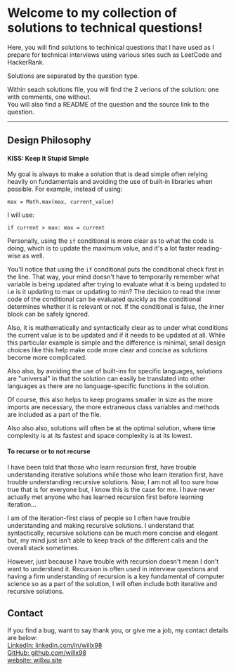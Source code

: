 # Welcome to my collection of solutions to technical questions!
Here, you will find solutions to techinical questions that I have used as I prepare for technical interviews using various sites such as LeetCode and HackerRank.

Solutions are separated by the question type.  

Within seach solutions file, you will find the 2 verions of the solution: one with comments, one without.  
You will also find a README of the question and the source link to the question.  

---

## Design Philosophy
#### KISS: Keep It Stupid Simple
My goal is always to make a solution that is dead simple often relying heavily on fundamentals and avoiding the use of built-in libraries when possible. For example, instead of using:
```
max = Math.max(max, current_value)
```  
I will use:  
```
if current > max: max = current
```

Personally, using the `if` conditional is more clear as to what the code is doing, which is to update the maximum value, and it's a lot faster reading-wise as well.  

You'll notice that using the `if` conditional puts the conditional check first in the line. That way, your mind doesn't have to temporarily remember what variable is being updated after trying to evaluate what it is being updated to i.e is it updating to max or updating to min? The decision to read the inner code of the conditional can be evaluated quickly as the conditional determines whether it is relevant or not. If the conditional is false, the inner block can be safely ignored.

Also, it is mathematically and syntactically clear as to under what conditions the current value is to be updated and if it needs to be updated at all. While this particular example is simple and the difference is minimal, small design choices like this help make code more clear and concise as solutions become more complicated.

Also also, by avoiding the use of built-ins for specific languages, solutions are "universal" in that the solution can easily be translated into other languages as there are no language-specific functions in the solution. 

Of course, this also helps to keep programs smaller in size as the more imports are necessary, the more extraneous class variables and methods are included as a part of the file.

Also also also, solutions will often be at the optimal solution, where time complexity is at its fastest and space complexity is at its lowest.

#### To recurse or to not recurse
I have been told that those who learn recursion first, have trouble understanding iterative solutions while those who learn iteration first, have trouble understanding recursive solutions. Now, I am not all too sure how true that is for everyone but, I know this is the case for me. I have never actually met anyone who has learned recursion first before learning iteration...

I am of the iteration-first class of people so I often have trouble understanding and making recursive solutions. I understand that syntactically, recursive solutions can be much more concise and elegant but, my mind just isn't able to keep track of the different calls and the overall stack sometimes. 

However, just because I have trouble with recursion doesn't mean I don't want to understand it. Recursion is often used in interview questions and having a firm understanding of recursion is a key fundamental of computer science so as a part of the solution, I will often include both iterative and recursive solutions.

## Contact
If you find a bug, want to say thank you, or give me a job, my contact details are below:  
[LinkedIn: linkedin.com/in/willx98](https://linkedin.com/in/willx98)  
[GitHub: github.com/willx98](https://github.com/willx98)  
[website: willxu.site](https://willxu.site)
